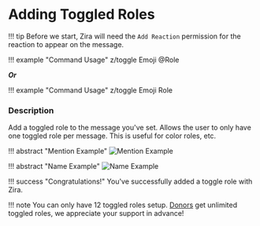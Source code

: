 # Adding Toggled Roles

!!! tip
    Before we start, Zira will need the `Add Reaction` permission for the reaction to appear on the message.

!!! example "Command Usage"
    z/toggle Emoji @Role

***Or***

!!! example "Command Usage"
    z/toggle Emoji Role

### Description

Add a toggled role to the message you've set. Allows the user to only have one toggled role per message. This is useful for color roles, etc.

!!! abstract "Mention Example"
    ![Mention Example](http://i.imjake.me/files/qv9cq.png)

!!! abstract "Name Example"
    ![Name Example](http://i.imjake.me/files/xa36s.png)

!!! success "Congratulations!"
    You've successfully added a toggle role with Zira.
    
!!! note
    You can only have 12 toggled roles setup. [Donors](https://zira.pw/premium) get unlimited toggled roles, we appreciate your support in advance!